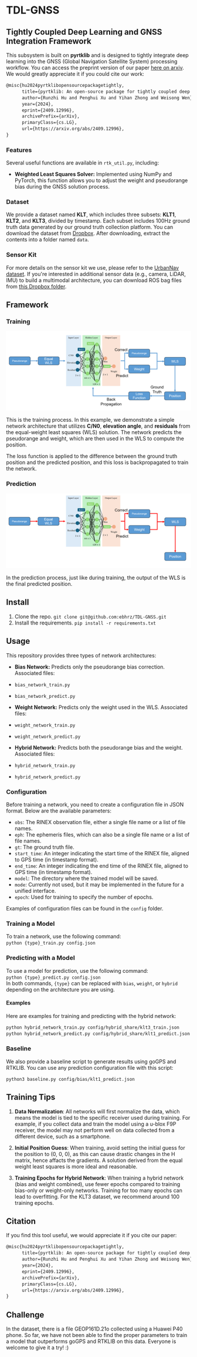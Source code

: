 # TDL-GNSS
## Tightly Coupled Deep Learning and GNSS Integration Framework

This subsystem is built on **pyrtklib** and is designed to tightly integrate deep learning into the GNSS (Global Navigation Satellite System) processing workflow. You can access the preprint version of our paper [here on arxiv](https://arxiv.org/abs/2409.12996). We would greatly appreciate it if you could cite our work:
```latex
@misc{hu2024pyrtklibopensourcepackagetightly,
      title={pyrtklib: An open-source package for tightly coupled deep learning and GNSS integration for positioning in urban canyons}, 
      author={Runzhi Hu and Penghui Xu and Yihan Zhong and Weisong Wen},
      year={2024},
      eprint={2409.12996},
      archivePrefix={arXiv},
      primaryClass={cs.LG},
      url={https://arxiv.org/abs/2409.12996}, 
}
```

### Features

Several useful functions are available in `rtk_util.py`, including:
- **Weighted Least Squares Solver:** Implemented using NumPy and PyTorch, this function allows you to adjust the weight and pseudorange bias during the GNSS solution process.

### Dataset

We provide a dataset named **KLT**, which includes three subsets: **KLT1**, **KLT2**, and **KLT3**, divided by timestamp. Each subset includes 100Hz ground truth data generated by our ground truth collection platform. You can download the dataset from [Dropbox](https://www.dropbox.com/scl/fi/d3urwaquf5ema5j0unmt4/data.zip?rlkey=tuwpx9pdzqtdvoeoqwhcc5gi8&st=wh5qhg6e&dl=0). After downloading, extract the contents into a folder named `data`.

### Sensor Kit

For more details on the sensor kit we use, please refer to the [UrbanNav dataset](https://github.com/IPNL-POLYU/UrbanNavDataset). If you're interested in additional sensor data (e.g., camera, LiDAR, IMU) to build a multimodal architecture, you can download ROS bag files from [this Dropbox folder](https://www.dropbox.com/scl/fo/qbijzmzr2iorsirwb902p/ADZzlbG8SLhG94VvnFSwIgg?rlkey=mup7s7ot1yg0qhwygdp4cxztw&st=l9s3lc44&dl=0).

## Framework

### Training
![Training Process](image/train_process.png)

This is the training process. In this example, we demonstrate a simple network architecture that utilizes **C/N0**, **elevation angle**, and **residuals** from the equal-weight least squares (WLS) solution. The network predicts the pseudorange and weight, which are then used in the WLS to compute the position. 

The loss function is applied to the difference between the ground truth position and the predicted position, and this loss is backpropagated to train the network.

### Prediction
![Prediction Process](image/predict_process.png)

In the prediction process, just like during training, the output of the WLS is the final predicted position.


## Install
1. Clone the repo.
   `git clone git@github.com:ebhrz/TDL-GNSS.git`
2. Install the requirements.
   `pip install -r requirements.txt`

## Usage
This repository provides three types of network architectures:

- **Bias Network:** Predicts only the pseudorange bias correction. Associated files:
- `bias_network_train.py`
- `bias_network_predict.py`

- **Weight Network:** Predicts only the weight used in the WLS. Associated files:
- `weight_network_train.py`
- `weight_network_predict.py`

- **Hybrid Network:** Predicts both the pseudorange bias and the weight. Associated files:
- `hybrid_network_train.py`
- `hybrid_network_predict.py`

### Configuration
Before training a network, you need to create a configuration file in JSON format. Below are the available parameters:

- `obs`: The RINEX observation file, either a single file name or a list of file names.
- `eph`: The ephemeris files, which can also be a single file name or a list of file names.
- `gt`: The ground truth file.
- `start_time`: An integer indicating the start time of the RINEX file, aligned to GPS time (in timestamp format).
- `end_time`: An integer indicating the end time of the RINEX file, aligned to GPS time (in timestamp format).
- `model`: The directory where the trained model will be saved.
- `mode`: Currently not used, but it may be implemented in the future for a unified interface.
- `epoch`: Used for training to specify the number of epochs.

Examples of configuration files can be found in the `config` folder.

### Training a Model
To train a network, use the following command:
<br>
`python {type}_train.py config.json`
</br>
### Predicting with a Model
To use a model for prediction, use the following command:
<br>
`python {type}_predict.py config.json`
</br>
In both commands, `{type}` can be replaced with `bias`, `weight`, or `hybrid` depending on the architecture you are using.

#### Examples
Here are examples for training and predicting with the hybrid network:
```bash
python hybrid_network_train.py config/hybrid_share/klt3_train.json
python hybrid_network_predict.py config/hybrid_share/klt1_predict.json
```
### Baseline
We also provide a baseline script to generate results using goGPS and RTKLIB. You can use any prediction configuration file with this script:
```
python3 baseline.py config/bias/klt1_predict.json
```
## Training Tips
1. **Data Normalization**: All networks will first normalize the data, which means the model is tied to the specific receiver used during training. For example, if you collect data and train the model using a u-blox F9P receiver, the model may not perform well on data collected from a different device, such as a smartphone.

2. **Initial Position Guess**: When training, avoid setting the initial guess for the position to (0, 0, 0), as this can cause drastic changes in the H matrix, hence affacts the gradients. A solution derived from the equal weight least squares is more ideal and reasonable.

3. **Training Epochs for Hybrid Network**: When training a hybrid network (bias and weight combined), use fewer epochs compared to training bias-only or weight-only networks. Training for too many epochs can lead to overfitting. For the KLT3 dataset, we recommend around 100 training epochs.

## Citation
If you find this tool useful, we would appreciate it if you cite our paper:
```latex
@misc{hu2024pyrtklibopensourcepackagetightly,
      title={pyrtklib: An open-source package for tightly coupled deep learning and GNSS integration for positioning in urban canyons}, 
      author={Runzhi Hu and Penghui Xu and Yihan Zhong and Weisong Wen},
      year={2024},
      eprint={2409.12996},
      archivePrefix={arXiv},
      primaryClass={cs.LG},
      url={https://arxiv.org/abs/2409.12996}, 
}
```


## Challenge
In the dataset, there is a file GEOP161D.21o collected using a Huawei P40 phone. So far, we have not been able to find the proper parameters to train a model that outperforms goGPS and RTKLIB on this data. Everyone is welcome to give it a try! :)